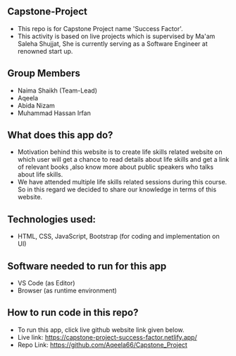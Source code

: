 

## Capstone-Project
- This repo is for Capstone Project name 'Success Factor'.
- This activity is based on  live projects which is supervised by Ma'am Saleha Shujjat, She is currently serving as a Software Engineer at renowned start up. 

## Group Members
- Naima Shaikh (Team-Lead)
- Aqeela
- Abida Nizam 
- Muhammad Hassan Irfan

## What does this app do?
- Motivation behind this website is to create life skills related website on which user will get a chance  to read details about life skills and get  a link of relevant books ,also know more about public speakers who talks about life skills.
- We have attended  multiple  life skills related sessions during this course. So in this regard we decided to share our knowledge in terms of this website.

## Technologies used:
- HTML, CSS, JavaScript, Bootstrap  (for coding and implementation on UI)
## Software needed to run for this app
- VS Code (as Editor)
- Browser (as runtime environment)
## How to run code in this repo?
- To run this app, click live github website link given below.
- Live link: https://capstone-project-success-factor.netlify.app/
- Repo Link:  https://github.com/Aqeela66/Capstone_Project

